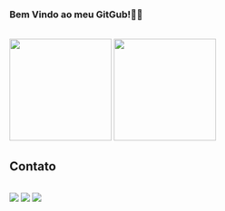 ### Bem Vindo ao meu GitGub!👨‍💻

<div style="display: inline_block"><br>

 <img height="180em" src="https://github-readme-stats.vercel.app/api?username=EuToTrist&show_icons=true&theme=dark&include_all_commits=true&count_private=true"/>

<img height="180em" src="https://github-readme-stats.vercel.app/api/top-langs/?username=EuToTrist&layout=compact&langs_count=7&theme=dark"/>

<!-- ![Top Langs](https://github-readme-stats.vercel.app/api/top-langs/?username=EuToTrist&layout=compact) -->

</div>

 ## Contato

<div>
<br>
 <a href="" target="_blank"><img src="https://img.shields.io/badge/Discord-7289DA?style=for-the-badge&logo=discord&logoColor=white" target="_blank"></a> 
  <a href ="mailto:arthurwillyams.dev@gmail.com"><img src="https://img.shields.io/badge/-Gmail-%23333?style=for-the-badge&logo=gmail&logoColor=white" target="_blank"></a>
  <a href="https://www.linkedin.com/in/arthur-willyams-938659247/" target="_blank"><img src="https://img.shields.io/badge/-LinkedIn-%230077B5?style=for-the-badge&logo=linkedin&logoColor=white" target="_blank"></a>
  
</div>

<!--![snake gif](https://github.com/EuToTrist/EuToTrist/blob/output/github-contribution-grid-snake.svg) -->
